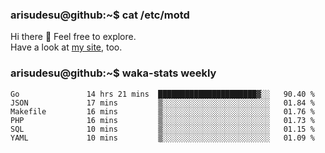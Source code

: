 ### arisudesu@github:~$ cat /etc/motd

Hi there 👋  Feel free to explore.  
Have a look at [my site](https://arisu.dev), too.

### arisudesu@github:~$ waka-stats weekly
<!--START_SECTION:waka-->

```text
Go               14 hrs 21 mins  ██████████████████████▓░░   90.40 %
JSON             17 mins         ▒░░░░░░░░░░░░░░░░░░░░░░░░   01.84 %
Makefile         16 mins         ▒░░░░░░░░░░░░░░░░░░░░░░░░   01.76 %
PHP              16 mins         ▒░░░░░░░░░░░░░░░░░░░░░░░░   01.73 %
SQL              10 mins         ▒░░░░░░░░░░░░░░░░░░░░░░░░   01.15 %
YAML             10 mins         ▒░░░░░░░░░░░░░░░░░░░░░░░░   01.09 %
```

<!--END_SECTION:waka-->

